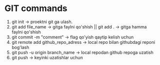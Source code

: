 # GIT commands

1. git init -> proektni git ga ulash.
2. git add file_name -> gitga faylni qo'shish || git add . -> gitga hamma faylni qo'shish
3. git commit -m "comment" -> flag qo'yish qaytip kelish uchun
4. git remote add github_repo_adress -> local repo bilan githubdagi reponi bog'lash
5. git push -u origin branch_name -> local repodan github repoga uzatish
6. git push -> keyinki uzatishlar uchun